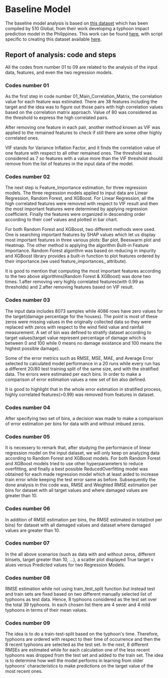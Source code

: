 # Baseline Model

The baseline model analysis is based on
[this dataset](https://drive.google.com/drive/u/2/folders/1XCfmkUuxzJayJWh11Qb09pHAfjpoUqZZ)
which has been compiled by 510 Global, from their work
developing a typhoon impact prediction model in the Philippines.
This work can be found
[here](https://github.com/rodekruis/Typhoon-Impact-based-forecasting-model),
with script specific to creating this dataset available
[here](https://github.com/rodekruis/Typhoon-Impact-based-forecasting-model/tree/master/IBF-Typhoon-model/documentation).

## Report of analysis: code and steps

All the codes from number 01 to 09 are related to the analysis of the
input data, features, and even the two regression models.

### Codes number 01

As the first step in code number 01_Main_Correlation_Matrix,
the correlation value for each feature was estimated.
There are 38 features including the target and the idea was
to figure out those pairs with high correlation values based on
the correlation matrix approach. Value of 80 was considered as
the threshold to express the high correlated pairs.

After removing one feature in each pair, another method known
as VIF was applied to the remained features to check if still
there are some other highly correlated ones.

VIF stands for Variance Inflation Factor, and it finds the correlation
value of one feature with respect to all other remained ones. The
threshold was considered as 7 so features with a value more than the
VIF threshold should remove from the list of features in the input data of the model.

### Codes number 02

The next step is Feature_Importance estimation, for three regression models.
The three regression models applied to input data are Linear Regression,
Random Forest, and XGBoost.
For Linear Regression, all the high correlated features were removed with
respect to VIF result and then the most important features were determined
by applying regression coefficient. Finally the features were organized in
descending order according to their coef values and plotted in bar chart.

For both Random Forest and XGBoost, two different methods were used. One
is searching important features by SHAP values which let us display most
important features in three various plots: Bar plot, Beeswarm plot and Heatmap.
The other method is applying the algorithm Built-in Feature Importance.
Random Forest algorithm was based on reducing in impurity and XGBoost
library provides a built-in function to plot features ordered by their
importance.(we used feature_importances_ attribute).

It is good to mention that computing the most important features according
to the two above algorithms(Random Forest & XGBoost) was done two times:
1.after removing very highly correlated features(with 0.99 as thresholds)
and 2.after removing features based on VIF result.

### Codes number 03

The input data includes 8073 samples while 4086 rows have zero values for
the target(damage percentage for the houses).
The point is most of these zeros were missing values in the originally
collected data so they were replaced with zeros with respect to the wind
field value and rainfall measurement.
A set of bin was defined to stratify dataset according to target
values(target value represent percentage of damage which is between 0 and
100 while 0 means no damage existance and 100 means the highest possible damage).

Some of the error metrics such as RMSE, MSE, MAE, and Average Error selected
to calculated model performance in a 20 runs while every run has a different
20/80 test training split of the same size, and with the stratified data.
The errors were estimated per each bins. In order to make a comparison of
error estimation values a new set of bin also defined.

It is good to highlight that in the whole error estimation in stratified process,
highly correlated features(>0.99) was removed from features in dataset.

### Codes number 04

After specifying two set of bins, a decision was made to make a
comparison of error estimation per bins for data with and without imbued zeros.

### Codes number 05

It is necessery to remark that, after studying the performance of linear
regression model on the input dataset, we will only keep on analyzing data
according to Random Forest and XGBoost models.
For both Random Forest and XGBoost models tried to use other hyperparameters
to reduce overfitting, and finally a best possible ReducedOverfitting model was
obtained for each made regression model which at least aided to increase train error
while keeping the test error same as before.
Subsequently the done analysis in this code was, RMSE and Weighted RMSE
estimation per bins for dataset with all target values and where damaged
values are greater than 10.

### Codes number 06

In addition of RMSE estimation per bins, the RMSE estimated
in total(not per bins) for dataset with all damaged values and
dataset where damaged values are greater than 10.

### Codes number 07

In the all above scenarios (such as data with and without zeros, different
binsets, target greater than 10, ...), a scatter plot displayed True target
v alues versus Predicted values for two Regression Models.

### Codes number 08

RMSE estimation while not using train_test_split function but instead test
and train sets are fixed based on two different manually selected list of
typhoons as test data. Hence, 8 typhoons considered as the test set over
the total 39 typhoons. In each chosen list there are 4 sever and
4 mild typhoons in terms of their mean values.

### Codes number 09

The idea is to do a train-test-split based on the typhoon's time.
Therefore, typhoons are ordered with respect to their time of
occurrence and then the 8 recent typhoons are selected as the test set.
In the next, 8 different RMSEs are estimated while for each calculation
one of the less recent typhoons was dropped from the test set and added to
the train set. The idea is to determine how well the model performs in
learning from older typhoons' characteristics to make predictions on the
target value of the most recent ones.
